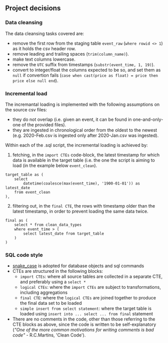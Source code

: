 ## Project decisions


### Data cleansing

The data cleansing tasks covered are:
- remove the first row from the staging table ```event_raw``` (```where rowid <> 1```) as it holds the csv header row.
- remove leading and trailing spaces (```trim(column_name)```).
- make text columns lowercase.
- remove the `UTC` suffix from timestamps (```substr(event_time, 1, 19)```).
- convert to integer/float the columns expected to be so, and set them as ```null``` if convertion fails (```case when cast(price as float) = price then price else null end```).

### Incremental load

The incremantal loading is implemented with the following assumptions on the source csv files:

- they do not overlap (i.e. given an event, it can be found in one-and-only-one of the provided files).
- they are ingested in chronological order from the oldest to the newest (e.g. 2020-Feb.csv is ingested only after 2020-Jan.csv was ingested).  

Within each of the .sql script, the incremental loading is achieved by:

1) fetching, in the `import CTEs` code-block, the latest timestamp for which data is available in the target table (i.e. the one the script is aiming to load (in the example below `event_clean`). 
```
target_table as (
    select 
        datetime(coalesce(max(event_time), '1900-01-01')) as latest_date 
    from event_clean    
),
```

2) filtering out, in the `final CTE`, the rows with timestamp older than the latest timestamp, in order to prevent loading the same data twice.
```
final as (
    select * from clean_data_types
    where event_time > (         
        select latest_date from target_table
    )    
)
```

### SQL code style

- [snake_case](https://en.wikipedia.org/wiki/Snake_case) is adopted for database objects and sql commands
- CTEs are structured in the following blocks:
  - ```import CTEs```: where all source tables are collected in a separate CTE, and preferably using a ```select * ```
  - ```logical CTEs```: where the ```import CTEs``` are subject to transformations, including aggregations
  - ```final CTE```: where the ```logical CTEs``` are joined together to produce the final data set to be loaded
  - ```simple insert from select statement```: where the target table is loaded using ```insert into ... select ... from final``` statement
- There are no comments in the code, other than those referring to the CTE blocks as above, since the code is written to be self-explanatory (*"One of the more common motivations for writing comments is bad code"* - R.C.Martins, 'Clean Code').   
